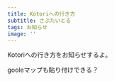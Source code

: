 ```yaml
---
title: Kotoriへの行き方
subtitle: さぶたいとる
tags: お知らせ
image: ''
---
```

Kotoriへの行き方をお知らせするよ。

gooleマップも貼り付けできる？